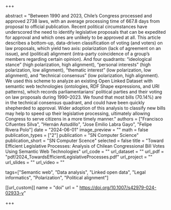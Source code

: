 +++

abstract = "Between 1990 and 2023, Chile’s Congress processed and approved 2738 laws, with an average processing time of 667.8 days from proposal to official publication. Recent political circumstances have underscored the need to identify legislative proposals that can be expedited for approval and which ones are unlikely to be approved at all. This article describes a bottom-up, data-driven classification of voting (and voters) on law proposals, which yield two axis: polarization (lack of agreement on an issue), and (political) alignment (intra-party coincidence of a group’s members regarding certain opinion). And four quadrants: “ideological stance” (high polarization, high alignment), “personal interests” (high polarization, low alignment), “thematic interest” (low polarization, low alignment), and “technical consensus” (low polarization, high alignment). We used this scheme to analyze an existing Open Linked Dataset with semantic web technologies (ontologies, RDF Shape expressions, and URI patterns), which records parliamentarians’ political parties and their voting on law proposals during 1990–2023. We found that most bills (70.14%) are in the technical consensus quadrant, and could have been quickly shepherded to approval. Wider adoption of this analysis to classify new bills may help to speed up their legislative processing, ultimately allowing Congress to serve citizens in a more timely manner."
authors = ["Francisco Cifuentes Silva", "Hernán Astudillo", "Jose Emilio Labra Gayo", "Felipe Rivera Polo"]
date = "2024-06-01"
image_preview = ""
math = false
publication_types = ["2"] 
publication = "SN Computer Science"
publication_short = "SN Computer Scence"
selected = false
title = "Toward Efficient Legislative Processes: Analysis of Chilean Congressional Bill Votes Using Semantic Web Technologies"
url_code = ""
url_dataset = ""
url_pdf = "pdf/2024_TowardsEfficientLegislativeProcesses.pdf"
url_project = ""
url_slides = ""
url_video = ""

tags=["Semantic web", "Data analysis", "Linked open data", "Legal informatics", "Polarization", "Political alignment"]


[[url_custom]]
name = "doi"
url = " https://doi.org/10.1007/s42979-024-02933-y"

+++